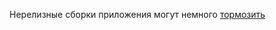 Нерелизные сборки приложения могут немного [тормозить](https://developer.android.com/jetpack/compose/performance#build-release)
